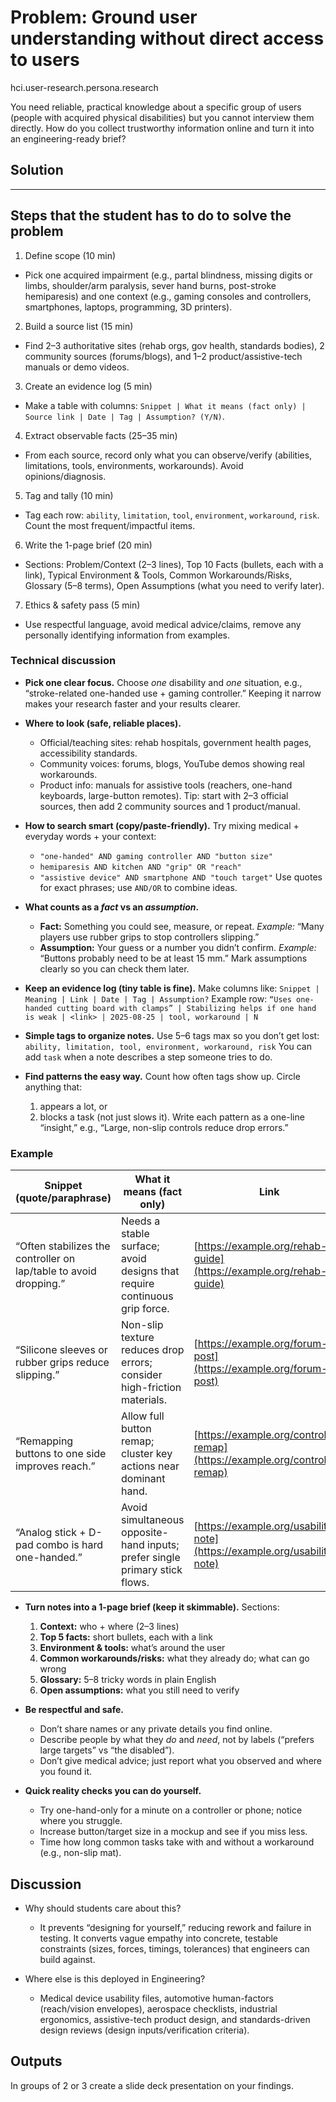 # Problem: Ground user understanding without direct access to users

hci.user-research.persona.research

You need reliable, practical knowledge about a specific group of users (people with acquired physical disabilities) but you cannot interview them directly. How do you collect trustworthy information online and turn it into an engineering-ready brief?

## Solution

---

## Steps that the student has to do to solve the problem

1. Define scope (10 min)

* Pick one acquired impairment (e.g., partal blindness, missing digits or limbs, shoulder/arm paralysis, sever hand burns, post-stroke hemiparesis) and one context (e.g., gaming consoles and controllers, smartphones, laptops, programming, 3D printers).

2. Build a source list (15 min)

* Find 2–3 authoritative sites (rehab orgs, gov health, standards bodies), 2 community sources (forums/blogs), and 1–2 product/assistive-tech manuals or demo videos.

3. Create an evidence log (5 min)

* Make a table with columns: `Snippet | What it means (fact only) | Source link | Date | Tag | Assumption? (Y/N)`.

4. Extract observable facts (25–35 min)

* From each source, record only what you can observe/verify (abilities, limitations, tools, environments, workarounds). Avoid opinions/diagnosis.

5. Tag and tally (10 min)

* Tag each row: `ability`, `limitation`, `tool`, `environment`, `workaround`, `risk`. Count the most frequent/impactful items.

6. Write the 1-page brief (20 min)

* Sections: Problem/Context (2–3 lines), Top 10 Facts (bullets, each with a link), Typical Environment & Tools, Common Workarounds/Risks, Glossary (5–8 terms), Open Assumptions (what you need to verify later).

7. Ethics & safety pass (5 min)

* Use respectful language, avoid medical advice/claims, remove any personally identifying information from examples.

### Technical discussion

* **Pick one clear focus.**
  Choose *one* disability and *one* situation, e.g., “stroke-related one-handed use + gaming controller.” Keeping it narrow makes your research faster and your results clearer.

* **Where to look (safe, reliable places).**

  * Official/teaching sites: rehab hospitals, government health pages, accessibility standards.
  * Community voices: forums, blogs, YouTube demos showing real workarounds.
  * Product info: manuals for assistive tools (reachers, one-hand keyboards, large-button remotes).
    Tip: start with 2–3 official sources, then add 2 community sources and 1 product/manual.

* **How to search smart (copy/paste-friendly).**
  Try mixing medical + everyday words + your context:

  * `"one-handed" AND gaming controller AND "button size"`
  * `hemiparesis AND kitchen AND "grip" OR "reach"`
  * `"assistive device" AND smartphone AND "touch target"`
    Use quotes for exact phrases; use `AND/OR` to combine ideas.

* **What counts as a *fact* vs an *assumption*.**

  * **Fact:** Something you could see, measure, or repeat.
    *Example:* “Many players use rubber grips to stop controllers slipping.”
  * **Assumption:** Your guess or a number you didn’t confirm.
    *Example:* “Buttons probably need to be at least 15 mm.”
    Mark assumptions clearly so you can check them later.

* **Keep an evidence log (tiny table is fine).**
  Make columns like: `Snippet | Meaning | Link | Date | Tag | Assumption?`
  Example row:
  `“Uses one-handed cutting board with clamps” | Stabilizing helps if one hand is weak | <link> | 2025-08-25 | tool, workaround | N`

* **Simple tags to organize notes.**
  Use 5–6 tags max so you don’t get lost:
  `ability, limitation, tool, environment, workaround, risk`
  You can add `task` when a note describes a step someone tries to do.

* **Find patterns the easy way.**
  Count how often tags show up. Circle anything that:

  1. appears a lot, or
  2. blocks a task (not just slows it).
     Write each pattern as a one-line “insight,” e.g., “Large, non-slip controls reduce drop errors.”


### Example

| Snippet (quote/paraphrase)                                        | What it means (fact only)                                                   | Link                                                                               | Date       | Tag                     | Assumption? |
| ----------------------------------------------------------------- | --------------------------------------------------------------------------- | ---------------------------------------------------------------------------------- | ---------- | ----------------------- | ----------- |
| “Often stabilizes the controller on lap/table to avoid dropping.” | Needs a stable surface; avoid designs that require continuous grip force.   | [https://example.org/rehab-guide](https://example.org/rehab-guide)                 | 2025-08-25 | environment, workaround | N           |
| “Silicone sleeves or rubber grips reduce slipping.”               | Non-slip texture reduces drop errors; consider high-friction materials.     | [https://example.org/forum-post](https://example.org/forum-post)                   | 2025-08-25 | tool, workaround        | N           |
| “Remapping buttons to one side improves reach.”                   | Allow full button remap; cluster key actions near dominant hand.            | [https://example.org/controller-remap](https://example.org/controller-remap)       | 2025-08-25 | tech, limitation        | N           |
| “Analog stick + D-pad combo is hard one-handed.”                  | Avoid simultaneous opposite-hand inputs; prefer single primary stick flows. | [https://example.org/usability-note](https://example.org/usability-note)           | 2025-08-25 | limitation, task        | N           |


* **Turn notes into a 1-page brief (keep it skimmable).**
  Sections:

  1. **Context:** who + where (2–3 lines)
  2. **Top 5 facts:** short bullets, each with a link
  3. **Environment & tools:** what’s around the user
  4. **Common workarounds/risks:** what they already do; what can go wrong
  5. **Glossary:** 5–8 tricky words in plain English
  6. **Open assumptions:** what you still need to verify


* **Be respectful and safe.**

  * Don’t share names or any private details you find online.
  * Describe people by what they *do* and *need*, not by labels (“prefers large targets” vs “the disabled”).
  * Don’t give medical advice; just report what you observed and where you found it.

* **Quick reality checks you can do yourself.**

  * Try one-hand-only for a minute on a controller or phone; notice where you struggle.
  * Increase button/target size in a mockup and see if you miss less.
  * Time how long common tasks take with and without a workaround (e.g., non-slip mat).


## Discussion

* Why should students care about this?

  * It prevents “designing for yourself,” reducing rework and failure in testing. It converts vague empathy into concrete, testable constraints (sizes, forces, timings, tolerances) that engineers can build against.

* Where else is this deployed in Engineering?

  * Medical device usability files, automotive human-factors (reach/vision envelopes), aerospace checklists, industrial ergonomics, assistive-tech product design, and standards-driven design reviews (design inputs/verification criteria).

## Outputs 

In groups of 2 or 3 create a slide deck presentation on your findings. 
